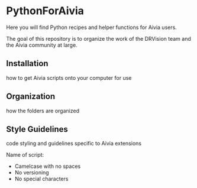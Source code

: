 # PythonForAivia

Here you will find Python recipes and helper functions for Aivia users.

The goal of this repository is to organize the work of the DRVision team and the Aivia community at large.

## Installation

how to get Aivia scripts onto your computer for use

## Organization

how the folders are organized

## Style Guidelines

code styling and guidelines specific to Aivia extensions

Name of script:
* Camelcase with no spaces
* No versioning
* No special characters
